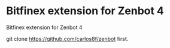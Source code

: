 # Bitfinex extension for Zenbot 4
Bitfinex extension for Zenbot 4

git clone https://github.com/carlos8f/zenbot first.
